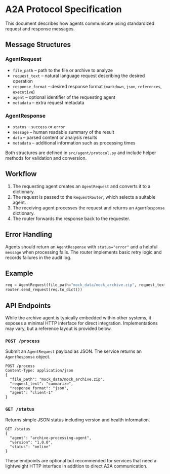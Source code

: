 # A2A Protocol Specification

This document describes how agents communicate using standardized request and response messages.

## Message Structures

### AgentRequest
- `file_path` – path to the file or archive to analyze
- `request_text` – natural language request describing the desired operation
- `response_format` – desired response format (`markdown`, `json`, `references`, `executive`)
- `agent` – optional identifier of the requesting agent
- `metadata` – extra request metadata

### AgentResponse
- `status` – `success` or `error`
- `message` – human readable summary of the result
- `data` – parsed content or analysis results
- `metadata` – additional information such as processing times

Both structures are defined in `src/agent/protocol.py` and include helper methods for validation and conversion.

## Workflow
1. The requesting agent creates an `AgentRequest` and converts it to a dictionary.
2. The request is passed to the `RequestRouter`, which selects a suitable agent.
3. The receiving agent processes the request and returns an `AgentResponse` dictionary.
4. The router forwards the response back to the requester.

## Error Handling
Agents should return an `AgentResponse` with `status="error"` and a helpful `message` when processing fails. The router implements basic retry logic and records failures in the audit log.

## Example
```python
req = AgentRequest(file_path="mock_data/mock_archive.zip", request_text="list files")
router.send_request(req.to_dict())
```

## API Endpoints
While the archive agent is typically embedded within other systems, it exposes a minimal HTTP interface for direct integration. Implementations may vary, but a reference layout is provided below.

### `POST /process`
Submit an `AgentRequest` payload as JSON. The service returns an `AgentResponse` object.

```
POST /process
Content-Type: application/json
{
  "file_path": "mock_data/mock_archive.zip",
  "request_text": "summarize",
  "response_format": "json",
  "agent": "client-1"
}
```

### `GET /status`
Returns simple JSON status including version and health information.

```
GET /status
{
  "agent": "archive-processing-agent",
  "version": "1.0.0",
  "status": "online"
}
```

These endpoints are optional but recommended for services that need a lightweight HTTP interface in addition to direct A2A communication.
